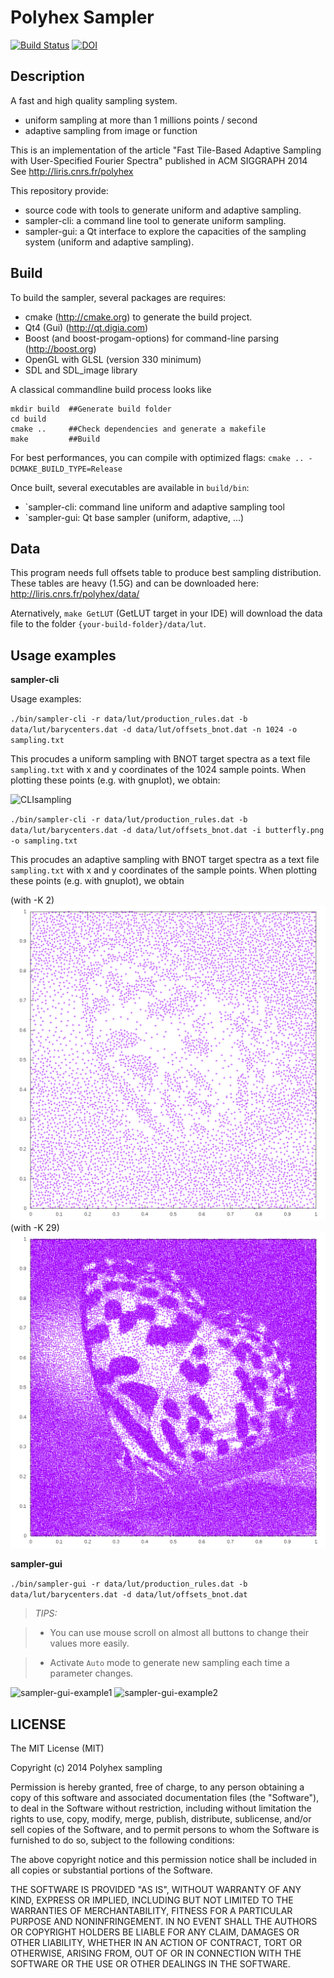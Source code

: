 Polyhex Sampler
===============
[![Build Status](https://travis-ci.org/polyhex-sampling/sampler.svg?branch=master)](https://travis-ci.org/polyhex-sampling/sampler)
[![DOI](https://zenodo.org/badge/3793/polyhex-sampling/sampler.png)](http://dx.doi.org/10.5281/zenodo.10720)


Description
-----------
A fast and high quality sampling system.

* uniform sampling at more than 1 millions points / second
* adaptive sampling from image or function

This is an implementation of the article "Fast Tile-Based Adaptive Sampling with User-Specified Fourier Spectra" published in ACM SIGGRAPH 2014
See http://liris.cnrs.fr/polyhex

This repository provide:

* source code with tools to generate uniform and adaptive sampling.
* sampler-cli: a command line tool to generate uniform sampling.
* sampler-gui: a Qt interface to explore the capacities of the sampling system (uniform and adaptive sampling).


Build
-----

To build the sampler, several packages are requires:

* cmake (http://cmake.org) to generate the build project.
* Qt4 (Gui) (http://qt.digia.com)
* Boost (and boost-progam-options) for command-line parsing (http://boost.org)
* OpenGL with GLSL (version 330 minimum)
* SDL and SDL_image library


A classical commandline build process looks like

    mkdir build  ##Generate build folder
    cd build
    cmake ..     ##Check dependencies and generate a makefile
    make         ##Build

For best performances, you can compile with optimized flags: `cmake .. -DCMAKE_BUILD_TYPE=Release`

Once built, several executables are available in `build/bin`:

* `sampler-cli: command line uniform and adaptive sampling tool
* `sampler-gui: Qt base sampler (uniform, adaptive, ...)


Data
----

This program needs full offsets table to produce best sampling distribution.
These tables are heavy (1.5G) and can be downloaded here: http://liris.cnrs.fr/polyhex/data/

Aternatively, `make GetLUT` (GetLUT target in your IDE) will download the data file to the folder `{your-build-folder}/data/lut`.


Usage examples
--------------

**sampler-cli**

Usage examples:

`./bin/sampler-cli -r data/lut/production_rules.dat -b data/lut/barycenters.dat -d data/lut/offsets_bnot.dat -n 1024 -o sampling.txt`

This procudes a uniform sampling with BNOT target spectra as a text file `sampling.txt` with x and y coordinates of the 1024 sample points. When plotting these points (e.g. with gnuplot), we obtain: 

![CLIsampling](doc/samples-bnot.png)

`./bin/sampler-cli -r data/lut/production_rules.dat -b data/lut/barycenters.dat -d data/lut/offsets_bnot.dat -i butterfly.png -o sampling.txt`

This procudes an adaptive sampling with BNOT target spectra as a text file `sampling.txt` with x and y coordinates of the sample points. 
When plotting these points (e.g. with gnuplot), we obtain

(with -K 2) ![CLIsampling](doc/samples-adaptive-6k.png)
(with -K 29) ![CLIsampling](doc/samples-adaptive-65k.png) 

**sampler-gui**

`./bin/sampler-gui -r data/lut/production_rules.dat -b data/lut/barycenters.dat -d data/lut/offsets_bnot.dat`

> *TIPS:*

> * You can use mouse scroll on almost all buttons to change their values more easily.

> * Activate `Auto` mode to generate new sampling each time a parameter changes.

![sampler-gui-example1](doc/sampler-gui-example_1.png)
![sampler-gui-example2](doc/sampler-gui-example_2.png)

LICENSE
-------

The MIT License (MIT)

Copyright (c) 2014 Polyhex sampling

Permission is hereby granted, free of charge, to any person obtaining a copy
of this software and associated documentation files (the "Software"), to deal
in the Software without restriction, including without limitation the rights
to use, copy, modify, merge, publish, distribute, sublicense, and/or sell
copies of the Software, and to permit persons to whom the Software is
furnished to do so, subject to the following conditions:

The above copyright notice and this permission notice shall be included in all
copies or substantial portions of the Software.

THE SOFTWARE IS PROVIDED "AS IS", WITHOUT WARRANTY OF ANY KIND, EXPRESS OR
IMPLIED, INCLUDING BUT NOT LIMITED TO THE WARRANTIES OF MERCHANTABILITY,
FITNESS FOR A PARTICULAR PURPOSE AND NONINFRINGEMENT. IN NO EVENT SHALL THE
AUTHORS OR COPYRIGHT HOLDERS BE LIABLE FOR ANY CLAIM, DAMAGES OR OTHER
LIABILITY, WHETHER IN AN ACTION OF CONTRACT, TORT OR OTHERWISE, ARISING FROM,
OUT OF OR IN CONNECTION WITH THE SOFTWARE OR THE USE OR OTHER DEALINGS IN THE
SOFTWARE.
